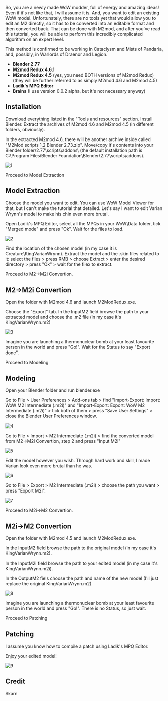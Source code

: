 So, you are a newly made WoW modder, full of energy and amazing ideas! Even if it's not like that, I will assume it is. And, you want to edit an existing WoW model. Unfortunately, there are no tools yet that would allow you to edit an M2 directly, so it has to be converted into an editable format and then converted back. That can be done with M2mod, and after you've read this tutorial, you will be able to perform this incredibly complicated algorithm on an expert level.

This method is confirmed to be working in Cataclysm and Mists of Pandaria, and, possibly, in Warlords of Draenor and Legion.


- **Blender 2.77**
- **M2mod Redux 4.6.1**
- **M2mod Redux 4.5** (yes, you need BOTH versions of M2mod Redux) (they will be further referred to as simply M2mod 4.6 and M2mod 4.5)
- **Ladik's MPQ Editor**
- **Brains** (I use version 0.0.2 alpha, but it's not necessary anyway)

## Installation
Download everything listed in the "Tools and resources" section.
Install Blender. Extract the archives of M2mod 4.6 and M2mod 4.5 (in different folders, obviously).

In the extracted M2mod 4.6, there will be another archive inside called "M2Mod scripts 1.2 Blender 2.73.zip". Move/copy it's contents into your Blender folder\2.77\scripts\addons\ (the default installation path is C:\Program Files\Blender Foundation\Blender\2.77\scripts\addons).

![1](images/mibumm-1.jpg)

Proceed to Model Extraction

## Model Extraction
Choose the model you want to edit. You can use WoW Model Viewer for that, but I can't make the tutorial that detailed. Let's say I want to edit Varian Wrynn's model to make his chin even more brutal.

Open Ladik's MPQ Editor, select all the MPQs in your WoW\Data folder, tick "Merged mode" and press "Ok". Wait for the files to load.

![2](images/mibumm-2.jpg)

Find the location of the chosen model (in my case it is Creature\KingVarianWrynn). Extract the model and the .skin files related to it: select the files > press RMB > choose Extract > enter the desired directory > press "Ok" > wait for the filex to extract.

Proceed to M2->M2i Convertion.

## M2->M2i Convertion
Open the folder with M2mod 4.6 and launch M2ModRedux.exe.

Choose the "Export" tab. In the InputM2 field browse the path to your extracted model and choose the .m2 file (in my case it's KingVarianWrynn.m2)

![3](images/mibumm-3.jpg)

Imagine you are launching a thermonuclear bomb at your least favourite person in the world and press "Go!". Wait for the Status to say "Export done".

Proceed to Modeling

## Modeling
Open your Blender folder and run blender.exe

Go to File > User Preferences > Add-ons tab > find "Import-Export: Import: WoW M2 Intermediate (.m2i)" and "Import-Export: Export: WoW M2 Intermediate (.m2i)" > tick both of them > press "Save User Settings" > close the Blender User Preferences window.

![4](images/mibumm-4.jpg)

Go to File > Import > M2 Intermediate (.m2i) > find the converted model from M2->M2i Convertion, step 2 and press "Input M2i"

![5](images/mibumm-5.jpg)

Edit the model however you wish. 
Through hard work and skill, I made Varian look even more brutal than he was.

![6](images/mibumm-6.jpg)

Go to File > Export > M2 Intermediate (.m2i) > choose the path you want > press "Export M2I".

![7](images/mibumm-7.jpg)

Proceed to M2i->M2 Convertion.

## M2i->M2 Convertion

Open the folder with M2mod 4.5 and launch M2ModRedux.exe.

In the InputM2 field browse the path to the original model (in my case it's KingVarianWrynn.m2).

In the InputM2I field browse the path to your edited model (in my case it's KingVarianWrynn.m2i).

In the OutputM2 fiels choose the path and name of the new model (I'll just replace the original KingVarianWrynn.m2)

![8](images/mibumm-8.jpg)

Imagine you are launching a thermonuclear bomb at your least favourite person in the world and press "Go!". There is no Status, so just wait.

Proceed to Patching

## Patching

I assume you know how to compile a patch using Ladik's MPQ Editor.

Enjoy your edited model!

![9](images/mibumm-9.jpg)

## Credit
Skarn